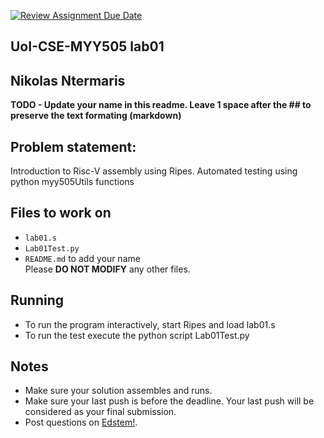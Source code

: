 [![Review Assignment Due Date](https://classroom.github.com/assets/deadline-readme-button-22041afd0340ce965d47ae6ef1cefeee28c7c493a6346c4f15d667ab976d596c.svg)](https://classroom.github.com/a/nIo2lP3T)

## UoI-CSE-MYY505 lab01

## Nikolas Ntermaris

**TODO - Update your name in this readme. Leave 1 space after the ## to preserve the text formating (markdown)**

## Problem statement:

Introduction to Risc-V assembly using Ripes.
Automated testing using python myy505Utils functions

## Files to work on

- `lab01.s`
- `Lab01Test.py`
- `README.md` to add your name<br/>
  Please **DO NOT MODIFY** any other files.

## Running

- To run the program interactively, start Ripes and load lab01.s
- To run the test execute the python script Lab01Test.py

## Notes

- Make sure your solution assembles and runs.
- Make sure your last push is before the deadline. Your last push will be considered as your final submission.
- Post questions on [Edstem!](https://edstem.org/us/courses/67636/discussion/).
